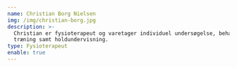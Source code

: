 ```yaml
---
name: Christian Borg Nielsen
img: /img/christian-borg.jpg
description: >-
  Christian er fysioterapeut og varetager individuel undersøgelse, behandling og
  træning samt holdundervisning.
type: Fysioterapeut
enable: true
---
```


